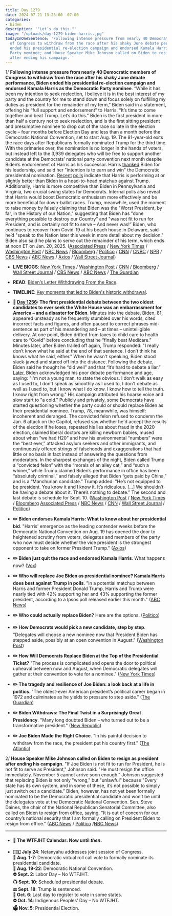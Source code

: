 ```yaml
---
title: Day 1279
date: 2024-07-21 13:23:00 -07:00
categories:
- biden
description: '"Let’s do this."'
image: "/uploads/day-1279-biden-harris.jpg"
todayInOneSentence: 'Following intense pressure from nearly 40 Democratic members
  of Congress to withdraw from the race after his shaky June debate performance, Biden
  ended his presidential re-election campaign and endorsed Kamala Harris as the Democratic
  Party nominee; and House Speaker Mike Johnson called on Biden to resign as president
  after ending his campaign. '
---
```


1/ **Following intense pressure from nearly 40 Democratic members of Congress to withdraw from the race after his shaky June debate performance, Biden ended his presidential re-election campaign and endorsed Kamala Harris as the Democratic Party nominee**. “While it has been my intention to seek reelection, I believe it is in the best interest of my party and the country for me to stand down and focus solely on fulfilling my duties as president for the remainder of my term,” Biden said in a statement, offering his “full support and endorsement” to Harris. “It’s time to come together and beat Trump. Let’s do this." Biden is the first president in more than half a century not to seek reelection, and is the first sitting president and presumptive nominee to drop out of the race so late in the election cycle – four months before Election Day and less than a month before the Democratic National Convention, set to start Aug. 19. The 81-year-old exits the race days after Republicans formally nominated Trump for the third time. With the primaries over, the nomination is no longer in the hands of voters, but instead left to the 3,939 delegates who will be free to support another candidate at the Democrats’ national party convention next month despite Biden’s endorsement of Harris as his successor. Harris [thanked](https://www.axios.com/2024/07/21/kamala-harris-nomination-president-statement) Biden for his leadership, and said her "intention is to earn and win" the Democratic presidential nomination. [Recent](https://www.nytimes.com/2024/07/21/us/politics/kamala-harris-trump-polls.html) [polls](https://nymag.com/intelligencer/article/harris-trump-polls-2024-election.html) indicate that Harris is performing at or slightly better than Biden in a head-to-head matchup against Trump. Additionally, Harris is more competitive than Biden in Pennsylvania and Virginia, two crucial swing states for Democrats. Internal polls also reveal that Harris would boost Democratic enthusiasm more effectively and be more beneficial for down-ballot races. Trump, meanwhile, used the moment to raise money by falsely claiming that Biden was the "Worst President, by far, in the History of our Nation," suggesting that Biden has "done everything possible to destroy our Country" and "was not fit to run for President, and is certainly not fit to serve – And never was!” Biden, who continues to recover from Covid-19 at his beach house in Delaware, said he’d "speak to the Nation later this week in more detail about my decision." Biden also said he plans to serve out the remainder of his term, which ends at noon ET on Jan. 20, 2025. ([Associated Press](https://apnews.com/article/biden-drops-out-2024-election-ddffde72838370032bdcff946cfc2ce6) / [New York Times](https://www.nytimes.com/2024/07/21/us/politics/biden-drops-out.html) / [Washington Post](https://www.washingtonpost.com/politics/2024/07/21/joe-biden-drops-out/) / [NBC News](https://www.nbcnews.com/politics/2024-election/president-joe-biden-drops-2024-presidential-race-rcna159867) / [Bloomberg](https://www.bloomberg.com/news/articles/2024-07-21/biden-says-he-will-not-seek-reelection-aims-to-finish-term?sref=MIBMEEoj) / [Politico](https://www.politico.com/news/2024/07/21/biden-drops-out-election-00169980) / [CNN](https://www.cnn.com/2024/07/21/politics/joe-biden-drops-out-election/index.html) / [CNBC](https://www.cnbc.com/2024/07/21/biden-to-drop-out-of-2024-presidential-race.html) / [NPR](https://www.npr.org/2024/07/21/nx-s1-5024253/biden-drops-out-2024-presidential-election) / [CBS News](https://www.cbsnews.com/news/biden-dropping-out-2024-presidential-election/) / [ABC News](https://abcnews.go.com/Politics/biden-drops-2024-presidential-race/story?id=111648603) / [Axios](https://www.axios.com/2024/07/21/biden-2024-election-drops-out) / [Wall Street Journal](https://www.wsj.com/politics/elections/biden-drops-out-presidential-race-6b1c74fd))

* **LIVE BlOGS**: [New York Times](https://www.nytimes.com/live/2024/07/21/us/biden-drops-out-election) / [Washington Post](https://www.washingtonpost.com/elections/2024/07/21/election-2024-biden-trump-campaign-updates/) / [CNN](https://www.cnn.com/politics/live-news/biden-trump-election-07-21-24/index.html) / [Bloomberg](https://www.bloomberg.com/news/live-blog/2024-07-21/joe-biden-drops-out-of-presidential-race?srnd=homepage-americas&sref=MIBMEEoj) / [Wall Street Journal](https://www.wsj.com/livecoverage/biden-drops-out-election-2024) / [CBS News](https://www.cbsnews.com/live-updates/biden-drops-out-2024-presidential-race/) / [ABC News](https://abcnews.go.com/Politics/live-updates/biden-drops-out-updates/?id=112113289) / [The Guardian](https://www.theguardian.com/us-news/live/2024/jul/21/biden-drops-out-presidential-election)

* **READ**: [Biden’s Letter Withdrawing From the Race](https://www.nytimes.com/interactive/2024/07/21/us/biden-withdraw-letter.html).

* **TIMELINE**: [Key moments that led to Biden's historic withdrawal](https://www.axios.com/2024/07/21/biden-2024-election-withdrawal-timeline-debate).

* **📌 [Day 1256](https://whatthefuckjusthappenedtoday.com/2024/06/28/day-1256/#1-the-first-presidential-debate-betw): The first presidential debate between the two oldest candidates to ever seek the White House was an embarrassment for America – and a disaster for Biden**. Minutes into the debate, Biden, 81, appeared unsteady as he frequently stumbled over his words, cited incorrect facts and figures, and often paused to correct phrases mid-sentence as part of his meandering and – at times – unintelligible delivery. At one point, Biden drifted from taxes to child care to health care to “Covid” before concluding that he “finally beat Medicare.” Minutes later, after Biden trailed off again, Trump responded: "I really don’t know what he said at the end of that sentence. I don’t think he knows what he said, either." When he wasn't speaking, Biden stood slack-jawed and stared off into the distance. Following the debate, Biden said he thought he “did well” and that “it’s hard to debate a liar.” [Later](https://www.axios.com/2024/06/28/biden-debate-rally-north-carolina), Biden acknowledged his poor debate performance and age, saying: "I'm not a young man, to state the obvious. I don't walk as easy as I used to, I don't speak as smoothly as I used to, I don't debate as well as I used to, but I know what I do know. I know how to tell the truth. I know right from wrong." His campaign attributed his hoarse voice and slow start to "a cold." Publicly and privately, some Democrats have started questioning whether the party could or should replace Biden as their presidential nominee. Trump, 78, meanwhile, was himself: incoherent and deranged. The convicted felon refused to condemn the Jan. 6 attack on the Capitol, refused say whether he'd accept the results of the election if he loses, repeated his lies about fraud in the 2020 election, claimed liberal doctors are killing newborn babies, mused about when “we had H20” and how his environmental “numbers” were the “best ever,” attacked asylum seekers and other immigrants, and continuously offered strings of falsehoods and exaggerations that had little or no basis in fact instead of answering the questions from moderators. In the sharpest exchanges of the night, Biden called Trump a “convicted felon” with the “morals of an alley cat,” and “such a whiner,” while Trump claimed Biden’s performance in office has been “absolutely criminal,” and falsely alleged that Biden “gets paid by China,” and is a “Manchurian candidate.” Trump added: "He’s not equipped to be president. You know it and I know it. It’s ridiculous. \[...\] We shouldn’t be having a debate about it. There’s nothing to debate.” The second and last debate is schedule for Sept. 10. ([Washington Post](https://www.washingtonpost.com/politics/2024/06/27/biden-trump-debate-atlanta/) / [New York Times](https://www.nytimes.com/live/2024/06/28/us/trump-biden-debate) / [Bloomberg](https://www.bloomberg.com/news/articles/2024-06-28/biden-s-disastrous-debate-accelerates-doubts-over-his-candidacy?srnd=homepage-americas&sref=MIBMEEoj) [Associated Press](https://apnews.com/article/biden-panic-performance-democrats-debate-trump-cnn-fe6546f2c9762e80e6067ba10abedea8) / [NBC News](https://www.nbcnews.com/politics/2024-election/biden-debate-performance-democrats-panic-rcna157279) / [CNN](https://www.cnn.com/politics/live-news/presidential-debate-biden-trump-06-28-24/index.html) / [Wall Street Journal](https://www.wsj.com/livecoverage/biden-trump-first-presidential-debate-2024-election) / [Politico](https://www.politico.com/live-updates/2024/06/27/biden-trump-first-presidential-debate/how-biden-will-spin-this-00165689))

* **✏️ Biden endorses Kamala Harris: What to know about her presidential bid**. "Harris' emergence as the leading contender weeks before the Democratic National Convention on Aug. 19 has opened the door to heightened scrutiny from voters, delegates and members of the party who now must decide whether the vice president is the strongest opponent to take on former President Trump." ([Axios](https://www.axios.com/2024/07/21/kamala-harris-vice-president-biden))

* **✏️ Biden just quit the race and endorsed Kamala Harris**. What happens now? ([Vox](https://www.vox.com/politics/361827/biden-drops-out-2024-kamala-convention))

* **✏️ Who will replace Joe Biden as presidential nominee? Kamala Harris does best against Trump in polls**. "In a potential matchup between Harris and former President Donald Trump, Harris and Trump were nearly tied with 42% supporting her and 43% supporting the former president, according to a Ipsos poll released earlier this month." ([ABC News](https://abcnews.go.com/Politics/biden-drops-replace-harris-trump-polls/story?id=111648515))

* **✏️ Who could actually replace Biden?** Here are the options. ([Politico](https://www.politico.com/interactives/2024/democrats-biden-replacement-pros-cons/))

* **✏️ How Democrats would pick a new candidate, step by step**. "Delegates will choose a new nominee now that President Biden has stepped aside, possibly at an open convention in August." ([Washington Post](https://www.washingtonpost.com/politics/2024/07/21/open-convention-democrats-biden-drop-out/))

* **✏️ How Will Democrats Replace Biden at the Top of the Presidential Ticket?** "The process is complicated and opens the door to political upheaval between now and August, when Democratic delegates will gather at their convention to vote for a nominee." ([New York Times](https://www.nytimes.com/2024/07/21/us/politics/biden-replace-harris.html))

* **✏️ The tragedy and resilience of Joe Biden: a look back at a life in politics**. "The oldest-ever American president’s political career began in 1972 and culminates as he yields to pressure to step aside." ([The Guardian](https://www.theguardian.com/us-news/article/2024/jul/21/biden-steps-down-political-career))

* **✏️ Biden Withdraws: The Final Twist in a Surprisingly Great Presidency**. "Many long doubted Biden – who turned out to be a transformative president." ([New Republic](https://newrepublic.com/article/184072/biden-quits-but-was-an-effective-president))

* **✏️ Joe Biden Made the Right Choice**. "In his painful decision to withdraw from the race, the president put his country first." ([The Atlantic](https://www.theatlantic.com/politics/archive/2024/07/joe-biden-made-right-choice/679178/))

2/ **House Speaker Mike Johnson called on Biden to resign as president after ending his campaign**. "If Joe Biden is not fit to run for President, he is not fit to serve as President," Johnson said. "He must resign the office immediately. November 5 cannot arrive soon enough.” Johnson suggested that replacing Biden is not only "wrong," but "unlawful" because "Every state has its own system, and in some of these, it’s not possible to simply just switch out a candidate.” Biden, however, has not yet been formally nominated to be the Democratic presidential candidate and won’t be until the delegates vote at the Democratic National Convention. Sen. Steve Daines, the chair of the National Republican Senatorial Committee, also called on Biden to resign from office, saying, "It is out of concern for our country’s national security that I am formally calling on President Biden to resign from office." ([ABC News](https://abcnews.go.com/Politics/johnson-replacing-biden-ticket-wrong-unlawful/story?id=112129063) / [Politico](https://www.politico.com/news/2024/07/21/biden-johnson-2024-elections-laws-00169973) /[NBC News](https://www.nbcnews.com/politics/2024-election/live-blog/trump-biden-president-election-live-updates-rcna162646#rcrd47395))

---

* #### 📅 The WTFJHT Calendar: Now until *then*.

* **🇮🇱 July 24**: Netanyahu addresses joint session of Congress.\
  **🫏 Aug. 1-7**: Democratic virtual roll call vote to formally nominate its presidential candidate. \
  **🫏 Aug. 19-22**: Democratic National Convention.\
  **⛔️ Sept. 2**: Labor Day – No WTFJHT. \
  **📺 Sept. 10**: Scheduled presidential debate.\
  **⚖️ Sept. 18**: Trump is sentenced.\
  **📆 Oct. 6**: Last day to register to vote in some states. \
  **⛔️ Oct. 14**: Indigenous Peoples’ Day – No WTFJHT. \
  **🗳️ Nov. 5**: Presidential Election.